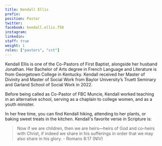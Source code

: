 ```yaml
---
title: Kendall Ellis
prefix:
position: Pastor
twitter:
facebook: kendall.ellis.758
instagram:
linkedin:
staff: true
weight: 1
roles: ["pastors", "cct"]
---
```


Kendall Ellis is one of the Co-Pastors of First Baptist, alongside her husband Jonathan. Her Bachelor of Arts degree in French Language and Literature is from Georgetown College in Kentucky. Kendall received her Master of Divinity and Master of Social Work from Baylor University’s Truett Seminary and Garland School of Social Work in 2022.

Before being called as Co-Pastor of FBC Muncie, Kendall worked teaching in an alternative school, serving as a chaplain to college women, and as a youth minister.   

In her free time, you can find Kendall hiking, attending to her plants, or baking sweet treats in the kitchen.
Kendall's favorite verse in Scripture is:
> Now if we are children, then we are heirs—heirs of God and co-heirs with Christ, if indeed we share in his sufferings in order that we may also share in his glory. - Romans 8:17 (NIV)
